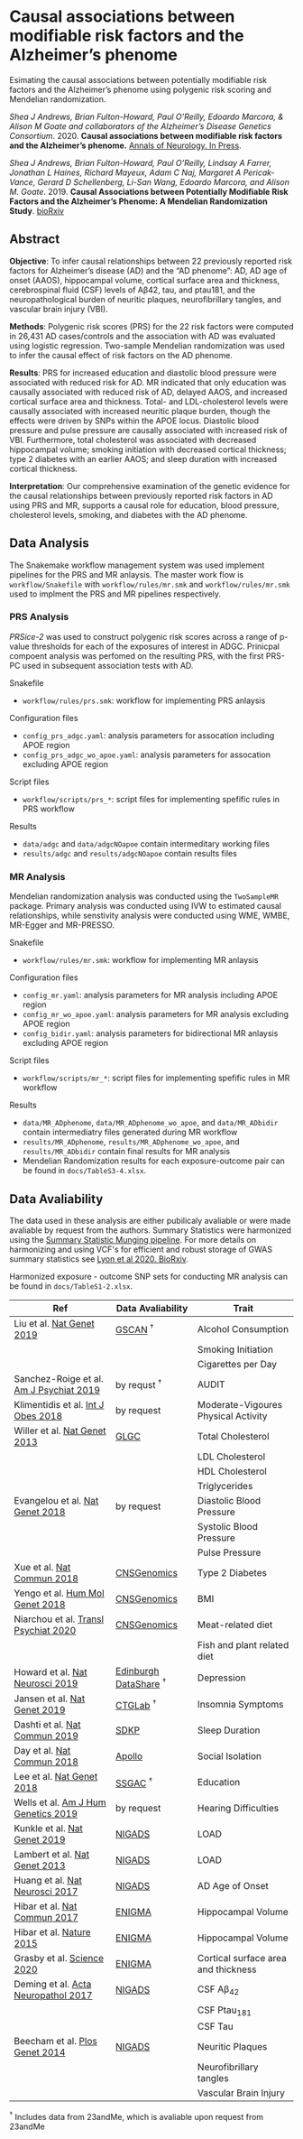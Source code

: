 # Causal associations between modifiable risk factors and the Alzheimer’s phenome
Esimating the causal associations between potentially modifiable risk factors and the Alzheimer’s phenome using polygenic risk scoring and Mendelian randomization.

_Shea J Andrews, Brian Fulton-Howard, Paul O’Reilly, Edoardo Marcora, & Alison M Goate and collaborators of the Alzheimer’s Disease Genetics Consortium_. 2020. **Causal associations between modifiable risk factors and the Alzheimer’s phenome.** [Annals of Neurology. In Press](https://doi.org/10.1002/ana.25918).

_Shea J Andrews, Brian Fulton-Howard, Paul O’Reilly, Lindsay A Farrer, Jonathan L Haines, Richard Mayeux, Adam C Naj, Margaret A Pericak-Vance, Gerard D Schellenberg, Li-San Wang, Edoardo Marcora, and Alison M. Goate_. 2019. **Causal Associations between Potentially Modifiable Risk Factors and the Alzheimer’s Phenome: A Mendelian Randomization Study**. [bioRxiv](https://doi.org/10.1101/689752v2)

## Abstract
**Objective**: To infer causal relationships between 22 previously reported risk factors for Alzheimer’s disease (AD) and the “AD phenome”: AD, AD age of onset (AAOS), hippocampal volume, cortical surface area and thickness, cerebrospinal fluid (CSF) levels of Aβ42, tau, and ptau181, and the neuropathological burden of neuritic plaques, neurofibrillary tangles, and vascular brain injury (VBI).

**Methods**: Polygenic risk scores (PRS) for the 22 risk factors were computed in 26,431 AD cases/controls and the association with AD was evaluated using logistic regression. Two-sample Mendelian randomization was used to infer the causal effect of risk factors on the AD phenome.

**Results**: PRS for increased education and diastolic blood pressure were associated with reduced risk for AD. MR indicated that only education was causally associated with reduced risk of AD, delayed AAOS, and increased cortical surface area and thickness. Total- and LDL-cholesterol levels were causally associated with increased neuritic plaque burden, though the effects were driven by SNPs within the APOE locus. Diastolic blood pressure and pulse pressure are causally associated with increased risk of VBI. Furthermore, total cholesterol was associated with decreased hippocampal volume; smoking initiation with decreased cortical thickness; type 2 diabetes with an earlier AAOS; and sleep duration with increased cortical thickness.

**Interpretation**: Our comprehensive examination of the genetic evidence for the causal relationships between previously reported risk factors in AD using PRS and MR, supports a causal role for education, blood pressure, cholesterol levels, smoking, and diabetes with the AD phenome.

## Data Analysis

The Snakemake workflow management system was used implement pipelines for the PRS and MR anlaysis. The master work flow is `workflow/Snakefile` with `workflow/rules/mr.smk` and `workflow/rules/mr.smk` used to implment the PRS and MR pipelines respectively.

### PRS Analysis

_PRSice-2_ was used to construct polygenic risk scores across a range of p-value thresholds for each of the exposures of interest in ADGC. Prinicpal compoent analysis was perfomed on the resulting PRS, with the first PRS-PC used in subsequent association tests with AD.

Snakefile
+ `workflow/rules/prs.smk`: workflow for implementing PRS anlaysis

Configuration files
+ `config_prs_adgc.yaml`: analysis parameters for assocation including APOE region
+ `config_prs_adgc_wo_apoe.yaml`: analysis parameters for assocation excluding APOE region

Script files
+ `workflow/scripts/prs_*`: script files for implementing spefific rules in PRS workflow

Results
+ `data/adgc` and `data/adgcNOapoe` contain intermeditary working files
+ `results/adgc` and `results/adgcNOapoe` contain results files

### MR Analysis
Mendelian randomization analysis was conducted using the `TwoSampleMR` package. Primary analysis was conducted using IVW to estimated causal relationships, while senstivity analysis were conducted using WME, WMBE, MR-Egger and MR-PRESSO.

Snakefile
+ `workflow/rules/mr.smk`: workflow for implementing MR anlaysis

Configuration files
+ `config_mr.yaml`: analysis parameters for MR analysis including APOE region
+ `config_mr_wo_apoe.yaml`: analysis parameters for MR analysis excluding APOE region
+ `config_bidir.yaml`: analysis parameters for bidirectional MR anlaysis excluding APOE region

Script files
+ `workflow/scripts/mr_*`: script files for implementing spefific rules in MR workflow

Results
+ `data/MR_ADphenome`, `data/MR_ADphenome_wo_apoe`, and `data/MR_ADbidir` contain intermediatry files generated during MR workflow
+ `results/MR_ADphenome`, `results/MR_ADphenome_wo_apoe`, and `results/MR_ADbidir` contain final results for MR analysis
+ Mendelian Randomization results for each exposure-outcome pair can be found in `docs/TableS3-4.xlsx`.

## Data Avaliability
The data used in these analysis are either pubilicaly avaliable or were made avaliable by request from the authors. Summary Statistics were harmonized using the [Summary Statistic Munging pipeline](https://github.com/marcoralab/sumstats_munger). For more details on harmonizing and using VCF's for efficient and robust storage of GWAS summary statistics see [Lyon et al 2020. BioRxiv](https://dx.doi.org/10.1101/2020.05.29.115824).

Harmonized exposure - outcome SNP sets for conducting MR analysis can be found in `docs/TableS1-2.xlsx`.

| Ref | Data Avaliability | Trait |
| --- | ----------------- | ----- |
| Liu et al. [Nat Genet 2019](https://doi.org/10.1038/s41588-018-0307-5) | [GSCAN](https://genome.psych.umn.edu/index.php/GSCAN#Summary_Statistics) <sup>†</sup> | Alcohol Consumption |
| | | Smoking Initiation |
| | | Cigarettes per Day |
| Sanchez-Roige et al. [Am J Psychiat 2019](https://doi.org/10.1176/appi.ajp.2018.18040369) | by requst <sup>†</sup> | AUDIT |
| Klimentidis et al. [Int J Obes 2018](https://doi.org/10.1038/s41366-018-0120-3) | by request | Moderate-Vigoures Physical Activity |
| Willer et al. [Nat Genet 2013](https://doi.org/10.1038/ng.2797) | [GLGC](http://csg.sph.umich.edu/willer/public/lipids2013/) | Total Cholesterol |
| | | LDL Cholesterol |
| | | HDL Cholesterol |
| | | Triglycerides |
| Evangelou et al. [Nat Genet 2018](https://doi.org/10.1038/s41588-018-0205-x) | by request | Diastolic Blood Pressure |
| | | Systolic Blood Pressure |
| | | Pulse Pressure |
| Xue et al. [Nat Commun 2018](https://doi.org/10.1038/s41467-018-04951-w) | [CNSGenomics](https://cnsgenomics.com/content/data) | Type 2 Diabetes |
| Yengo et al. [Hum Mol Genet 2018](https://doi.org/10.1093/hmg/ddy271) | [CNSGenomics](https://cnsgenomics.com/content/data) | BMI |
| Niarchou et al. [Transl Psychiat 2020](https://doi.org/10.1038/s41398-020-0688-y) | [CNSGenomics](https://cnsgenomics.com/content/data) | Meat-related diet |
| | | Fish and plant related diet |
| Howard et al. [Nat Neurosci 2019](https://doi.org/10.1038/s41593-018-0326-7) | [Edinburgh DataShare](https://datashare.is.ed.ac.uk/handle/10283/3203) <sup>†</sup> | Depression |
| Jansen et al. [Nat Genet 2019](https://doi.org/10.1038/s41588-018-0333-3) | [CTGLab](https://ctg.cncr.nl/software/summary_statistics) <sup>†</sup> | Insomnia Symptoms |
| Dashti et al. [Nat Commun 2019](https://doi.org/10.1038/s41467-019-08917-4) | [SDKP](http://kp4cd.org/datasets/sleep)| Sleep Duration |
| Day et al. [Nat Commun 2018](https://doi.org/10.1038/s41467-018-04930-1) | [Apollo](https://www.repository.cam.ac.uk/handle/1810/277812) | Social Isolation |
| Lee et al. [Nat Genet 2018](https://doi.org/10.1038/s41588-018-0147-3) | [SSGAC](https://www.thessgac.org/data) <sup>†</sup> | Education |
| Wells et al. [Am J Hum Genetics 2019](https://doi.org/10.1016/j.ajhg.2019.09.008) | by request| Hearing Difficulties |
| Kunkle et al. [Nat Genet 2019](https://doi.org/10.1038/s41588-019-0358-2) | [NIGADS](https://www.niagads.org/datasets/ng00075) | LOAD |
| Lambert et al. [Nat Genet 2013](https://doi.org/10.1038/ng.2802) | [NIGADS](https://www.niagads.org/datasets/ng00036) | LOAD |
| Huang et al. [Nat Neurosci 2017](https://doi.org/10.1038/nn.4587) | [NIGADS](https://www.niagads.org/datasets/ng00058) | AD Age of Onset |
| Hibar et al. [Nat Commun 2017](https://doi.org/10.1038/ncomms13624) | [ENIGMA](http://enigma.ini.usc.edu/research/download-enigma-gwas-results/) | Hippocampal Volume |
| Hibar et al. [Nature 2015](https://doi.org/10.1038/nature14101) | [ENIGMA](http://enigma.ini.usc.edu/research/download-enigma-gwas-results/) | Hippocampal Volume |
| Grasby et al. [Science 2020](https://doi.org/10.1126/science.aay6690) | [ENIGMA](http://enigma.ini.usc.edu/research/download-enigma-gwas-results/) | Cortical surface area and thickness |
| Deming et al. [Acta Neuropathol 2017](https://doi.org/10.1007/s00401-017-1685-y) | [NIGADS](https://www.niagads.org/datasets/ng00055) | CSF A&beta;<sub>42</sub> |
|  |       | CSF Ptau<sub>181</sub> |
|  |       | CSF Tau |
| Beecham et al. [Plos Genet 2014](https://doi.org/10.1371/journal.pgen.1004606) | [NIGADS](https://www.niagads.org/datasets/ng00041) | Neuritic Plaques |
|  |       | Neurofibrillary tangles |
|  |       | Vascular Brain Injury |

<sup>†</sup> Includes data from 23andMe, which is avaliable upon request from 23andMe




